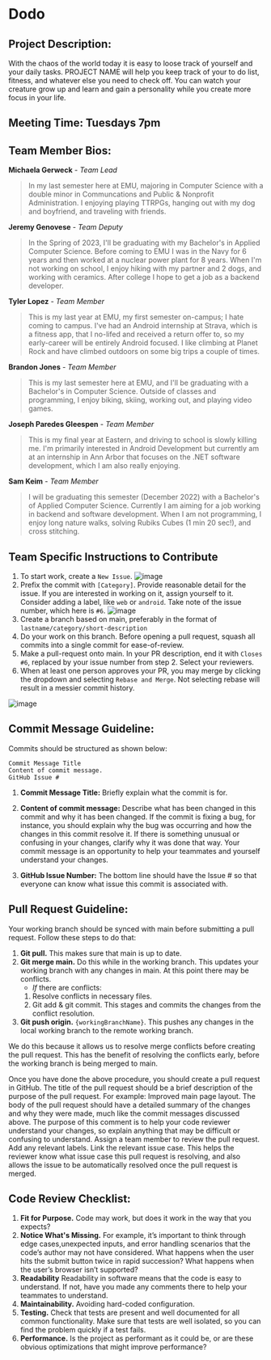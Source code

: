 # Dodo

## Project Description:
With the chaos of the world today it is easy to loose track of yourself and your daily tasks. PROJECT NAME will help you keep track of your to do list, fitness, and whatever else you need to check off. You can watch your creature grow up and learn and gain a personality while you create more focus in your life. 

## Meeting Time: Tuesdays 7pm

## Team Member Bios:

**Michaela Gerweck** - *Team Lead*
>In my last semester here at EMU, majoring in Computer Science with a double minor in Communcations and Public & Nonprofit Administration. I enjoying playing TTRPGs, hanging out with my dog and boyfriend, and traveling with friends. 

**Jeremy Genovese** - *Team Deputy*

>In the Spring of 2023, I'll be graduating with my Bachelor's in Applied Computer Science. Before coming to EMU I was in the Navy for 6 years and then worked at a nuclear power plant for 8 years. When I'm not working on school, I enjoy hiking with my partner and 2 dogs, and working with ceramics. After college I hope to get a job as a backend developer.

**Tyler Lopez** - *Team Member*

>This is my last year at EMU, my first semester on-campus; I hate coming to campus. I've had an Android internship at Strava, which is a fitness app, that I no-lifed and received a return offer to, so my early-career will be entirely Android focused.
>I like climbing at Planet Rock and have climbed outdoors on some big trips a couple of times.

**Brandon Jones** - *Team Member*

>This is my last semester here at EMU, and I'll be graduating with a Bachelor's in Computer Science. Outside of classes and programming, I enjoy biking, skiing, working out, and playing video games.
	
**Joseph Paredes Gleespen** - *Team Member*

>This is my final year at Eastern, and driving to school is slowly killing me. I'm primarily interested in Android Development but currently am at an internship in Ann Arbor that focuses on the .NET software development, which I am also really enjoying. 

**Sam Keim** - *Team Member*

>I will be graduating this semester (December 2022) with a Bachelor's of Applied Computer Science. Currently I am aiming for a job working in backend and software development. When I am not programming, I enjoy long nature walks, solving Rubiks Cubes (1 min 20 sec!), and cross stitching.


## Team Specific Instructions to Contribute
1. To start work, create a `New Issue`.
![image](https://user-images.githubusercontent.com/77797048/188033692-7db0ee0c-b5af-4c8d-815c-aeef7bbe7649.png)
2. Prefix the commit with `[Category]`. Provide reasonable detail for the issue. If you are interested in working on it, assign yourself to it. Consider adding a label, like `web` or `android`. Take note of the issue number, which here is `#6`.
![image](https://user-images.githubusercontent.com/77797048/188033790-4925fb58-8d27-4936-b1aa-f167b44eed94.png)
3. Create a branch based on main, preferably in the format of `lastname/category/short-description`
4. Do your work on this branch. Before opening a pull request, squash all commits into a single commit for ease-of-review.
5. Make a pull-request onto main. In your PR description, end it with `Closes #6`, replaced by your issue number from step 2. Select your reviewers.
6. When at least one person approves your PR, you may merge by clicking the dropdown and selecting `Rebase and Merge`. Not selecting rebase will result in a messier commit history.

![image](https://user-images.githubusercontent.com/77797048/188034019-935073bd-6862-4bf7-a2df-a89a46515468.png)

## Commit Message Guideline:
Commits should be structured as shown below:

```
Commit Message Title
Content of commit message. 
GitHub Issue #
```

1. **Commit Message Title:** Briefly explain what the commit is for.

2. **Content of commit message:** Describe what has been changed in this commit and why it has been changed. 
If the commit is fixing a bug, for instance, you should explain why the bug was occurring and how the changes in this 
commit resolve it. If there is something unusual or confusing in your changes, clarify why it was done that way. 
Your commit message is an opportunity to help your teammates and yourself understand your changes.

3. **GitHub Issue Number:** The bottom line should have the Issue # so that everyone can know what issue this commit is associated with.


## Pull Request Guideline:
Your working branch should be synced with main before submitting a pull request. Follow these steps to do that:

1. **Git pull.** This makes sure that main is up to date.
2. **Git merge main.** Do this while in the working branch. This updates your working branch with any changes in main. At this point there may be conflicts.
    - *If* there are conflicts:
    1. Resolve conflicts in necessary files.
    2. Git add & git commit. This stages and commits the changes from the conflict resolution.
3. **Git push origin.** `{workingBranchName}`. This pushes any changes in the local working branch to the remote working branch.

We do this because it allows us to resolve merge conflicts before creating the pull request. This has the benefit of resolving the conflicts early, before the working branch is being merged to main.

Once you have done the above procedure, you should create a pull request in GitHub. The title of the pull request should be a brief description of the purpose of the pull request. For example: Improved main page layout. The body of the pull request should have a detailed summary of the changes and why they were made, much like the commit messages discussed above. The purpose of this comment is to help your code reviewer understand your changes, so explain anything that may be difficult or confusing to understand. Assign a team member to review the pull request. Add any relevant labels. Link the relevant issue case. This helps the reviewer know what issue case this pull request is resolving, and also allows the issue to be automatically resolved once the pull request is merged.

## Code Review Checklist:
1. **Fit for Purpose.** Code may work, but does it work in the way that you expects?
2. **Notice What's Missing.** For example, it’s important to think through edge cases,unexpected inputs, and error handling scenarios that the code’s author may not have considered. What happens when the user hits the submit button twice in rapid succession? What happens when the user’s browser isn’t supported?
3. **Readability** Readability in software means that the code is easy to understand. If not, have you made any comments there to help your teammates to understand.
4. **Maintainability.** Avoiding hard-coded configuration. 
5. **Testing.** Check that tests are present and well documented for all common functionality. Make sure that tests are well isolated, so you can find the problem quickly if a test fails. 
6. **Performance.** Is the project as performant as it could be, or are these obvious optimizations that might improve performance?
